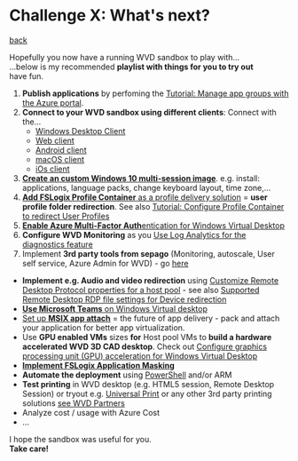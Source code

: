 # Challenge X: What's next?  

  
[back](../../README.md)
  
Hopefully you now have a running WVD sandbox to play with...  
...below is my recommended **playlist with things for you to try out**  
have fun.  

1. **Publish applications** by perfoming the [Tutorial: Manage app groups with the Azure portal](hhttps://docs.microsoft.com/en-us/azure/virtual-desktop/manage-app-groups).
2. **Connect to your WVD sandbox using different clients**: Connect with the...
    - [Windows Desktop Client](https://docs.microsoft.com/en-us/azure/virtual-desktop/connect-windows-7-and-10)
    - [Web client](https://docs.microsoft.com/en-us/azure/virtual-desktop/connect-web)
    - [Android client](https://docs.microsoft.com/en-us/azure/virtual-desktop/connect-android)
    - [macOS client](https://docs.microsoft.com/en-us/azure/virtual-desktop/connect-macos)
    - [iOs client](https://docs.microsoft.com/en-us/azure/virtual-desktop/connect-ios)
3. **[Create an custom Windows 10 multi-session image](https://christiaanbrinkhoff.com/2020/05/01/windows-virtual-desktop-technical-2020-spring-update-arm-based-model-deployment-walkthrough/#CreateacustomWindows10multi-session-AzureManagedimage)**. e.g. install: applications, language packs, change keyboard layout, time zone,...
4. [**Add FSLogix Profile Container** as a profile delivery solution](https://christiaanbrinkhoff.com/2020/05/01/windows-virtual-desktop-technical-2020-spring-update-arm-based-model-deployment-walkthrough/#AddFSLogixProfileContainerasprofiledeliverysolution) = **user profile folder redirection**. See also [Tutorial: Configure Profile Container to redirect User Profiles](https://docs.microsoft.com/en-us/fslogix/configure-profile-container-tutorial)
5. [**Enable Azure Multi-Factor Auth**entication for Windows Virtual Desktop](https://docs.microsoft.com/en-us/azure/virtual-desktop/set-up-mfa)
6. **Configure WVD Monitoring** as you [Use Log Analytics for the diagnostics feature](https://docs.microsoft.com/en-us/azure/virtual-desktop/diagnostics-log-analytics)
7. Implement **3rd party tools from sepago** (Monitoring, autoscale, User self service, Azure Admin for WVD) - go [here](https://www.sepago.de/en/wvd-value-add-tools/)
- **Implement e.g. Audio and video redirection** using [Customize Remote Desktop Protocol properties for a host pool](https://docs.microsoft.com/en-us/azure/virtual-desktop/customize-rdp-properties) - see also [Supported Remote Desktop RDP file settings for Device redirection](https://docs.microsoft.com/en-us/windows-server/remote/remote-desktop-services/clients/rdp-files?context=/azure/virtual-desktop/context/context#device-redirection)
- [**Use Microsoft Teams** on Windows Virtual desktop](https://docs.microsoft.com/en-us/azure/virtual-desktop/teams-on-wvd)
- [Set up **MSIX app attach**](https://docs.microsoft.com/en-us/azure/virtual-desktop/app-attach) = the future of app delivery - pack and attach your application for better app virtualization.
- Use **GPU enabled VMs** sizes **for** Host pool VMs to **build a hardware accelerated WVD 3D CAD desktop**. Check out [Configure graphics processing unit (GPU) acceleration for Windows Virtual Desktop](https://docs.microsoft.com/en-us/azure/virtual-desktop/configure-vm-gpu)
- **[Implement FSLogix Application Masking](https://docs.microsoft.com/en-us/fslogix/implement-application-masking-tutorial)**
- **Automate the deployment** using [PowerShell](https://docs.microsoft.com/en-us/azure/virtual-desktop/powershell-module) and/or ARM
- **Test printing** in WVD desktop (e.g. HTML5 session, Remote Desktop Session) or tryout e.g. [Universal Print](https://docs.microsoft.com/en-us/universal-print/fundamentals/universal-print-whatis) or any other 3rd party printing solutions [see WVD Partners](https://docs.microsoft.com/en-us/azure/virtual-desktop/partners) 
- Analyze cost / usage with Azure Cost 
- ... 

I hope the sandbox was useful for you.  
**Take care!**

